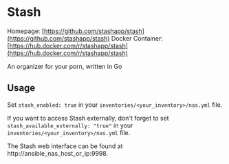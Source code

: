 
# Stash

Homepage: [https://github.com/stashapp/stash](https://github.com/stashapp/stash)
Docker Container: [https://hub.docker.com/r/stashapp/stash](https://hub.docker.com/r/stashapp/stash)

An organizer for your porn, written in Go

## Usage

Set `stash_enabled: true` in your `inventories/<your_inventory>/nas.yml` file.

If you want to access Stash externally, don't forget to set `stash_available_externally: "true"` in your `inventories/<your_inventory>/nas.yml` file.

The Stash web interface can be found at http://ansible_nas_host_or_ip:9998.
